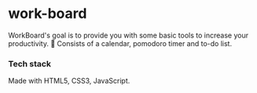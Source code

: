 # work-board
WorkBoard's goal is to provide you with some basic tools to increase your productivity. 📝 Consists of a calendar, pomodoro timer and to-do list. 

### Tech stack
Made with HTML5, CSS3, JavaScript.
